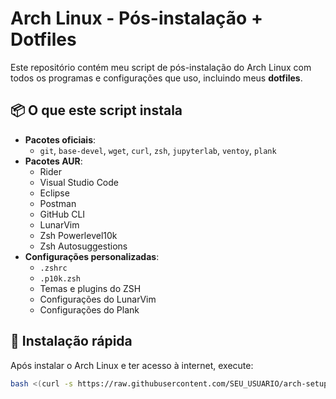 # Arch Linux - Pós-instalação + Dotfiles

Este repositório contém meu script de pós-instalação do Arch Linux com todos os programas e configurações que uso, incluindo meus **dotfiles**.

## 📦 O que este script instala
- **Pacotes oficiais**:
  - `git`, `base-devel`, `wget`, `curl`, `zsh`, `jupyterlab`, `ventoy`, `plank`
- **Pacotes AUR**:
  - Rider  
  - Visual Studio Code  
  - Eclipse  
  - Postman  
  - GitHub CLI  
  - LunarVim  
  - Zsh Powerlevel10k  
  - Zsh Autosuggestions
- **Configurações personalizadas**:
  - `.zshrc`  
  - `.p10k.zsh`  
  - Temas e plugins do ZSH  
  - Configurações do LunarVim  
  - Configurações do Plank  

## 🚀 Instalação rápida

Após instalar o Arch Linux e ter acesso à internet, execute:

```bash
bash <(curl -s https://raw.githubusercontent.com/SEU_USUARIO/arch-setup/main/postinstall.sh)
